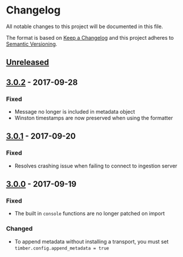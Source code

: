 # Changelog

All notable changes to this project will be documented in this file.

The format is based on [Keep a Changelog](http://keepachangelog.com/en/1.0.0/)
and this project adheres to [Semantic Versioning](http://semver.org/spec/v2.0.0.html).

## [Unreleased]

## [3.0.2] - 2017-09-28

### Fixed

  - Message no longer is included in metadata object
  - Winston timestamps are now preserved when using the formatter

## [3.0.1] - 2017-09-20

### Fixed

  - Resolves crashing issue when failing to connect to ingestion server

## [3.0.0] - 2017-09-19

### Fixed

  - The built in `console` functions are no longer patched on import

### Changed

  - To append metadata without installing a transport, you must set `timber.config.append_metadata = true`

[Unreleased]: https://github.com/timberio/timber-node/compare/v3.0.2...HEAD
[3.0.2]: https://github.com/timberio/timber-node/compare/v3.0.1...v3.0.2
[3.0.1]: https://github.com/timberio/timber-node/compare/v3.0.0...v3.0.1
[3.0.0]: https://github.com/timberio/timber-node/compare/v2.1.1...v3.0.0
